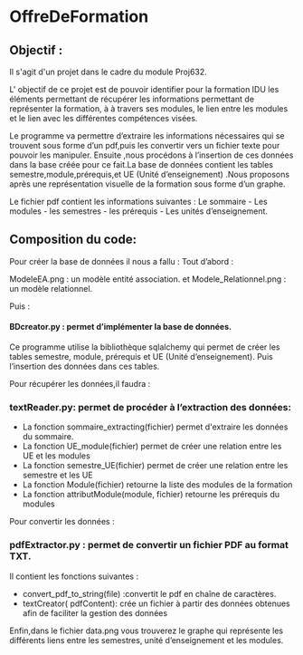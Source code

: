 # OffreDeFormation
## Objectif :
Il s'agit d'un projet dans le cadre du module Proj632.

L' objectif de ce projet est de pouvoir identifier pour la formation IDU  les éléments permettant de récupérer les informations permettant de représenter la formation, à
à travers ses modules, le lien entre les modules et le lien avec les différentes compétences visées.

Le programme va permettre d’extraire les informations nécessaires qui se trouvent sous forme d’un pdf,puis les convertir vers un fichier texte pour pouvoir les manipuler.
Ensuite ,nous procédons à l’insertion de ces données dans la base créée pour ce fait.La base de données contient les tables semestre,module,prérequis,et UE (Unité d’enseignement) .Nous proposons après une représentation visuelle de la formation sous forme d’un graphe.

Le fichier pdf contient les informations suivantes :
Le sommaire - Les modules - les semestres - les prérequis - Les unités d’enseignement.

## Composition du code:
Pour créer la base de données il nous a fallu : 
Tout d’abord :

ModeleEA.png : un modèle entité association.
et 
Modele_Relationnel.png :  un modèle relationnel. 

Puis :
#### BDcreator.py : permet d’implémenter la base de données.
Ce programme utilise la bibliothèque sqlalchemy qui permet de créer les tables semestre, module, prérequis et UE (Unité d’enseignement). Puis l’insertion des données dans ces tables.

 
Pour récupérer les données,il faudra :
### textReader.py:  permet de procéder à l’extraction des données:

* La fonction sommaire_extracting(fichier) permet d'extraire les données du sommaire.
* La fonction UE_module(fichier)  permet de créer une relation entre les UE et les modules 
* La fonction  semestre_UE(fichier) permet de créer une relation entre les semestre et les UE
* La fonction Module(fichier) retourne la liste des modules de la formation
* La fonction attributModule(module, fichier) retourne les prérequis du modules

Pour convertir les données :
### pdfExtractor.py : permet de convertir un fichier PDF au format TXT.
Il contient les fonctions suivantes :
   * convert_pdf_to_string(file) :convertit le pdf en chaîne de caractères.
   * textCreator( pdfContent): crée un fichier à partir des données obtenues afin de faciliter la gestion   des données

Enfin,dans le fichier data.png vous trouverez le graphe qui représente les différents liens entre les semestres, unité d’enseignement et les modules.
